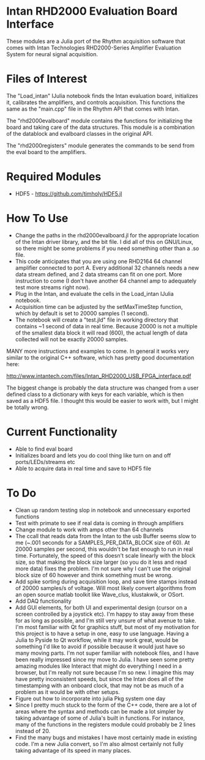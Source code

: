 Intan RHD2000 Evaluation Board Interface
========================================

These modules are a Julia port of the Rhythm acquisition software that comes with Intan Technologies 
RHD2000-Series Amplifier Evaluation System for neural signal acquisition. 

Files of Interest
=================
The "Load_intan" IJulia notebook finds the Intan evaluation board, initializes it, calibrates the amplifiers,
and controls acquisition. This functions the same as the "main.cpp" file in the Rhythm API that comes with Intan.

The "rhd2000evalboard" module contains the functions for initializing the board and taking care of the data structures.
This module is a combination of the datablock and evalboard classes in the original API.

The "rhd2000registers" module generates the commands to be send from the eval board to the amplifiers.

Required Modules
================

* HDF5 - https://github.com/timholy/HDF5.jl

How To Use
==========

* Change the paths in the rhd2000evalboard.jl for the appropriate location of the Intan driver library, and the bit file. I did all of this on GNU/Linux, so there might be some problems if you need something other than a .so file.
* This code anticipates that you are using one RHD2164 64 channel amplifier connected to port A. Every additional 32 channels needs a new data stream defined, and 2 data streams can fit on one port. More instruction to come (I don't have another 64 channel amp to adequately test more streams right now).
* Plug in the Intan, and evaluate the cells in the Load_intan IJulia notebook. 
* Acquisition time can be adjusted by the setMaxTimeStep function, which by default is set to 20000 samples (1 second).
* The notebook will create a "test.jld" file in working directory that contains ~1 second of data in real time. Because 20000 is not a multiple of the smallest data block it will read (600), the actual length of data collected will not be exactly 20000 samples.

MANY more instructions and examples to come. In general it works very similar to the original C++ software, which has pretty good documentation here:

http://www.intantech.com/files/Intan_RHD2000_USB_FPGA_interface.pdf

The biggest change is probably the data structure was changed from a user defined class to a dictionary with keys for each variable, which is then saved as a HDF5 file. I thought this would be easier to work with, but I might be totally wrong.

Current Functionality
=====================
* Able to find eval board
* Initializes board and lets you do cool thing like turn on and off ports/LEDs/streams etc
* Able to acquire data in real time and save to HDF5 file

To Do
=====
* Clean up random testing slop in notebook and unnecessary exported functions
* Test with primate to see if real data is coming in through amplifiers
* Change module to work with amps other than 64 channels
* The ccall that reads data from the Intan to the usb Buffer seems slow to me (~.001 seconds for a SAMPLES_PER_DATA_BLOCK size of 60). At 20000 samples per second, this wouldn't be fast enough to run in real time.  Fortunately, the speed of this doesn't scale linearly with the block size, so that making the block size larger (so you do it less and read more data) fixes the problem. I'm not sure why I can't use the original block size of 60 however and think something must be wrong.
* Add spike sorting during acquisition loop, and save time stamps instead of 20000 samples/s of voltage. Will most likely convert algorithms from an open source matlab toolkit like Wave_clus, klustakwik, or OSort.
* Add DAQ functionality
* Add GUI elements, for both UI and experimental design (cursor on a screen controlled by a joystick etc). I'm happy to stay away from these for as long as possible, and I'm still very unsure of what avenue to take. I'm most familiar with Qt for graphics stuff, but most of my motivation for this project is to have a setup in one, easy to use language. Having a Julia to Pyside to Qt workflow, while it may work great, would be something I'd like to avoid if possible because it would just have so many moving parts. I'm not super familiar with notebook files, and I have been really impressed since my move to Julia. I have seen some pretty amazing modules like Interact that might do everything I need in a browser, but I'm really not sure because I'm so new. I imagine this may have pretty inconsistent speeds, but since the Intan does all of the timestamping with an onboard clock, that may not be as much of a problem as it would be with other setups.
* Figure out how to incorporate into julia Pkg system one day
* Since I pretty much stuck to the form of the C++ code, there are a lot of areas where the syntax and methods can be made a lot simpler by taking advantage of some of Julia's built in functions. For instance, many of the functions in the registers module could probably be 2 lines instead of 20.
* Find the many bugs and mistakes I have most certainly made in existing code. I'm a new Julia convert, so I'm also almost certainly not fully taking advantage of its speed in many places.



